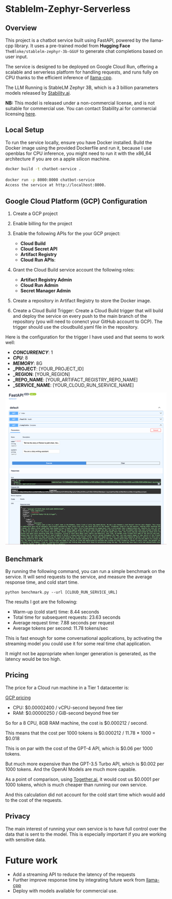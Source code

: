 # Stablelm-Zephyr-Serverless

## Overview
This project is a chatbot service built using FastAPI, powered by the llama-cpp library. It uses a pre-trained model from **Hugging Face** `TheBloke/stablelm-zephyr-3b-GGUF` to generate chat completions based on user input. 

The service is designed to be deployed on Google Cloud Run, offering a scalable and serverless platform for handling requests, and runs fully on CPU thanks to the efficient inference of [llama-cpp](https://github.com/ggerganov/llama.cpp).

The LLM Running is StableLM Zephyr 3B, which is a 3 billion parameters models released by [Stability.ai](https://stability.ai/news/stablelm-zephyr-3b-stability-llm).

**NB:** This model is released under a non-commercial license, and is not suitable for commercial use. You can contact Stability.ai for commercial licensing [here](https://stability.ai/contact).

## Local Setup
To run the service locally, ensure you have Docker installed. Build the Docker image using the provided Dockerfile and run it, because I use openblas for CPU inference, you might need to run it with the x86_64 architecture if you are on a apple silicon machine.
```bash
docker build -t chatbot-service .

docker run -p 8000:8000 chatbot-service
Access the service at http://localhost:8000.
```

## Google Cloud Platform (GCP) Configuration

1. Create a GCP project
2. Enable billing for the project
3. Enable the following APIs for the your GCP project:
    - **Cloud Build**
    - **Cloud Secret API**
    - **Artifact Registry**
    - **Cloud Run APIs**:

4. Grant the Cloud Build service account the following roles:
    - **Artifact Registry Admin**
    - **Cloud Run Admin**
    - **Secret Manager Admin**

5. Create a repository in Artifact Registry to store the Docker image.

6. Create a Cloud Build Trigger:
Create a Cloud Build trigger that will build and deploy the service on every push to the main branch of the repository (you will need to conenct your GitHub account to GCP). The trigger should use the cloudbuild.yaml file in the repository.

Here is the configuration for the trigger I have used and that seems to work well:

- **_CONCURRENCY_**: 1
- **_CPU_**: 8
- **_MEMORY_**:  8G
- **_PROJECT**: [YOUR_PROJECT_ID]
- **_REGION**: [YOUR_REGION]
- **_REPO_NAME**: [YOUR_ARTIFACT_REGISTRY_REPO_NAME]
- **_SERVICE_NAME**: [YOUR_CLOUD_RUN_SERVICE_NAME]

![fastapi-swagger](resources/fastapi-stablelm.png)

## Benchmark

By running the following command, you can run a simple benchmark on the service. It will send requests to the service, and measure the average response time, and cold start time.

```
python benchmark.py --url [CLOUD_RUN_SERVICE_URL]
```

The results I got are the following:

- Warm-up (cold start) time: 8.44 seconds
- Total time for subsequent requests: 23.63 seconds
- Average request time: 7.88 seconds per request
- Average tokens per second: 11.78 tokens/sec

This is fast enough for some conversational applications, by activating the streaming model you could use it for some real time chat application.

It might not be appropriate when longer generation is generated, as the latency would be too high.

## Pricing

The price for a Cloud run machine in a Tier 1 datacenter is:

[GCP pricing](https://cloud.google.com/run/pricing)
- CPU: $0.00002400 / vCPU-second beyond free tier
- RAM: $0.00000250 / GiB-second beyond free tier

So for a 8 CPU, 8GB RAM machine, the cost is $0.000212 / second.

This means that the cost per 1000 tokens is $0.000212 / 11.78 * 1000 = $0.018

This is on par with the cost of the GPT-4 API, which is $0.06 per 1000 tokens.

But much more expensive than the GPT-3.5 Turbo API, which is $0.002 per 1000 tokens.
And the OpenAI Models are much more capable.

As a point of comparison, using [Together.ai](https://together.ai/), it would cost us $0.0001 per 1000 tokens, which is much cheaper than running our own service.

And this calculation did not account for the cold start time which would add to the cost of the requests.

## Privacy 

The main interest of running your own service is to have full control over the data that is sent to the model. This is especially important if you are working with sensitive data.

# Future work

- Add a streaming API to reduce the latency of the requests
- Further improve response time by integrating future work from [llama-cpp](https://github.com/ggerganov/llama.cpp)
- Deploy with models available for commercial use.
